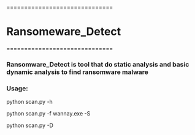 ==============================
# Ransomeware_Detect
==============================

### Ransomware_Detect is tool that do static analysis and basic dynamic analysis to find ransomware malware


### Usage:
python scan.py -h

python scan.py -f wannay.exe -S

python scan.py -D


